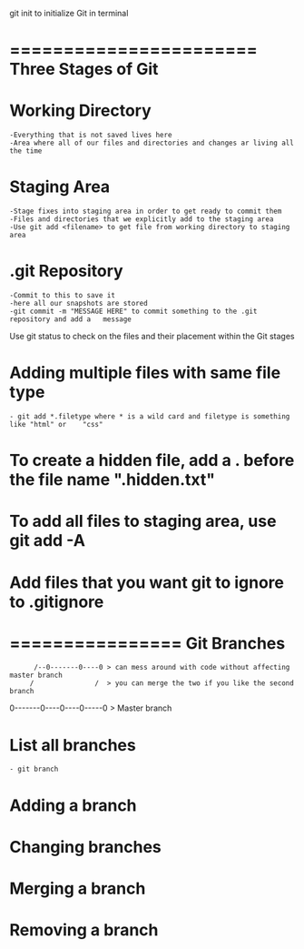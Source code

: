 git init to initialize Git in terminal

=======================
__Three Stages of Git__
=======================

# Working Directory
    -Everything that is not saved lives here
    -Area where all of our files and directories and changes ar living all the time

# Staging Area
    -Stage fixes into staging area in order to get ready to commit them
    -Files and directories that we explicitly add to the staging area
    -Use git add <filename> to get file from working directory to staging area

# .git Repository
    -Commit to this to save it
    -here all our snapshots are stored
    -git commit -m "MESSAGE HERE" to commit something to the .git repository and add a   message


Use git status to check on the files and their placement within the Git stages

# Adding multiple files with same file type
    - git add *.filetype where * is a wild card and filetype is something like "html" or    "css"

# To create a hidden file, add a . before the file name ".hidden.txt"

# To add all files to staging area, use git add -A

# Add files that you want git to ignore to .gitignore

================
__Git Branches__
================

          /--0-------0----0 > can mess around with code without affecting master branch
         /               /  > you can merge the two if you like the second branch
0-------0----0----0-----0   > Master branch

# List all branches
    - git branch

# Adding a branch

# Changing branches

# Merging a branch

# Removing a branch